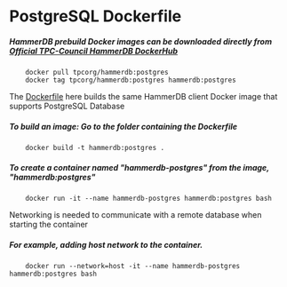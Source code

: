 # PostgreSQL Dockerfile

##### HammerDB prebuild Docker images can be downloaded directly from [Official TPC-Council HammerDB DockerHub](https://hub.docker.com/r/tpcorg/hammerdb/tags)
        docker pull tpcorg/hammerdb:postgres
        docker tag tpcorg/hammerdb:postgres hammerdb:postgres

The [Dockerfile](https://github.com/TPC-Council/HammerDB/blob/master/Docker/postgres/Dockerfile) here builds the same HammerDB client Docker image that supports PostgreSQL Database

##### To build an image: Go to the folder containing the Dockerfile
        docker build -t hammerdb:postgres .

##### To create a container named "hammerdb-postgres" from the image, "hammerdb:postgres" 
        docker run -it --name hammerdb-postgres hammerdb:postgres bash

Networking is needed to communicate with a remote database when starting the container

##### For example, adding host network to the container.
        docker run --network=host -it --name hammerdb-postgres hammerdb:postgres bash
